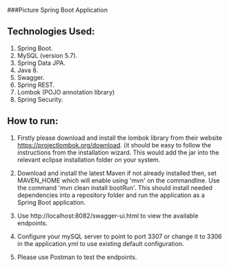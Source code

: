 ###Picture Spring Boot Application
## Technologies Used:
1. Spring Boot.
2. MySQL (version 5.7).
3. Spring Data JPA.
4. Java 8.
5. Swagger.
6. Spring REST.
7. Lombok (POJO annotation library)
8. Spring Security.

## How to run:
1. Firstly please download and install the lombok library from their website https://projectlombok.org/download. (it should be easy to follow the instructions from the installation wizard. This would add the jar into the relevant eclipse installation folder on your system.

2. Download and install the latest Maven if not already installed then, set MAVEN_HOME which will enable using 'mvn' on the commandline. Use the command 'mvn clean install bootRun'. This should install needed dependencies into a repository folder and run the application as a Spring Boot application.
3. Use http://localhost:8082/swagger-ui.html to view the available endpoints.
4. Configure your mySQL server to point to port 3307 or change it to 3306 in the application.yml to use existing default configuration.
5. Please use Postman to test the endpoints.
